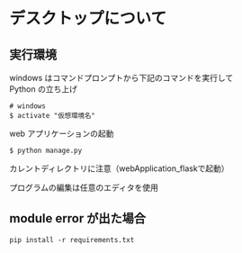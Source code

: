 # デスクトップについて  

## 実行環境

windows はコマンドプロンプトから下記のコマンドを実行して  
Python の立ち上げ
```
# windows  
$ activate "仮想環境名"  
```

web アプリケーションの起動
```
$ python manage.py
```

カレントディレクトリに注意（webApplication_flaskで起動）  
  
プログラムの編集は任意のエディタを使用  

## module error が出た場合  
```
pip install -r requirements.txt
```
